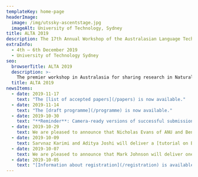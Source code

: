 ```yaml
---
templateKey: home-page
headerImage:
  image: /img/utssky-ascentstage.jpg
  imageAlt: University of Technology, Sydney
title: ALTA 2019
description: The 17th Annual Workshop of the Australasian Language Technology Association
extraInfo: 
  - 4th – 6th December 2019
  - University of Technology Sydney
seo:
  browserTitle: ALTA 2019
  description: >-
    The premier workshop in Australasia for sharing research in Natural Language Processing and Computational Lingustics. Submissions from students, academics and industry researchers are welcome.
  title: ALTA 2019
newsItems:
  - date: 2019-11-17
    text: "The [list of accepted papers](/papers) is now available."
  - date: 2019-11-14
    text: "The [draft programme](/programme) is now available."
  - date: 2019-10-30
    text: "**Reminder**: Camera-ready versions of successful submissions are due on the 8th of November. [Instructions](/for-authors) are available."
  - date: 2019-10-29
    text: We are pleased to announce that Nicholas Evans of ANU and Ben Foley of UQ will deliver a joint [keynote presentation](/keynotes) 
  - date: 2019-10-09
    text: Sarvnaz Karimi and Aditya Joshi will deliver a [tutorial on BioNLP](/tutorial)
  - date: 2019-10-07
    text: We are pleased to announce that Mark Johnson will deliver one of the [keynotes](/keynotes)
  - date: 2019-10-05
    text: "[Information about registration](/registration) is available and the [registration site](https://www.trybooking.com/book/sessions?eid=561083&embed=true) is now open"
---
```


